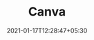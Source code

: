 ---
title: "Canva"
date: 2021-01-17T12:28:47+05:30
description: "Canva is a graphic design platform, used to create social media graphics, presentations, posters, documents and other visual content. The app already includes templates for users to use. The platform is free to use and offers paid subscriptions like Canva Pro and Canva for Enterprise for additional functionality."
weight: 1
link: https://www.canva.com
repo: https://www.canva.com
pinned: false
thumb: sites/Canva.png
---